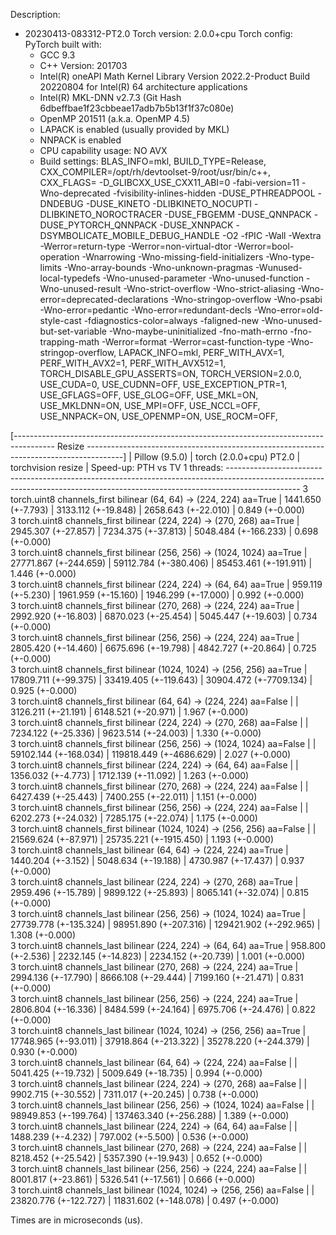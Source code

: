 Description:
- 20230413-083312-PT2.0
Torch version: 2.0.0+cpu
Torch config: PyTorch built with:
  - GCC 9.3
  - C++ Version: 201703
  - Intel(R) oneAPI Math Kernel Library Version 2022.2-Product Build 20220804 for Intel(R) 64 architecture applications
  - Intel(R) MKL-DNN v2.7.3 (Git Hash 6dbeffbae1f23cbbeae17adb7b5b13f1f37c080e)
  - OpenMP 201511 (a.k.a. OpenMP 4.5)
  - LAPACK is enabled (usually provided by MKL)
  - NNPACK is enabled
  - CPU capability usage: NO AVX
  - Build settings: BLAS_INFO=mkl, BUILD_TYPE=Release, CXX_COMPILER=/opt/rh/devtoolset-9/root/usr/bin/c++, CXX_FLAGS= -D_GLIBCXX_USE_CXX11_ABI=0 -fabi-version=11 -Wno-deprecated -fvisibility-inlines-hidden -DUSE_PTHREADPOOL -DNDEBUG -DUSE_KINETO -DLIBKINETO_NOCUPTI -DLIBKINETO_NOROCTRACER -DUSE_FBGEMM -DUSE_QNNPACK -DUSE_PYTORCH_QNNPACK -DUSE_XNNPACK -DSYMBOLICATE_MOBILE_DEBUG_HANDLE -O2 -fPIC -Wall -Wextra -Werror=return-type -Werror=non-virtual-dtor -Werror=bool-operation -Wnarrowing -Wno-missing-field-initializers -Wno-type-limits -Wno-array-bounds -Wno-unknown-pragmas -Wunused-local-typedefs -Wno-unused-parameter -Wno-unused-function -Wno-unused-result -Wno-strict-overflow -Wno-strict-aliasing -Wno-error=deprecated-declarations -Wno-stringop-overflow -Wno-psabi -Wno-error=pedantic -Wno-error=redundant-decls -Wno-error=old-style-cast -fdiagnostics-color=always -faligned-new -Wno-unused-but-set-variable -Wno-maybe-uninitialized -fno-math-errno -fno-trapping-math -Werror=format -Werror=cast-function-type -Wno-stringop-overflow, LAPACK_INFO=mkl, PERF_WITH_AVX=1, PERF_WITH_AVX2=1, PERF_WITH_AVX512=1, TORCH_DISABLE_GPU_ASSERTS=ON, TORCH_VERSION=2.0.0, USE_CUDA=0, USE_CUDNN=OFF, USE_EXCEPTION_PTR=1, USE_GFLAGS=OFF, USE_GLOG=OFF, USE_MKL=ON, USE_MKLDNN=ON, USE_MPI=OFF, USE_NCCL=OFF, USE_NNPACK=ON, USE_OPENMP=ON, USE_ROCM=OFF, 



[---------------------------------------------------------------------------------------- Resize ---------------------------------------------------------------------------------------]
                                                                                 |      Pillow (9.5.0)     |  torch (2.0.0+cpu) PT2.0  |     torchvision resize    |  Speed-up: PTH vs TV
1 threads: ------------------------------------------------------------------------------------------------------------------------------------------------------------------------------
      3 torch.uint8 channels_first bilinear (64, 64) -> (224, 224) aa=True       |    1441.650 (+-7.793)   |    3133.112 (+-19.848)    |    2658.643 (+-22.010)    |    0.849 (+-0.000)  
      3 torch.uint8 channels_first bilinear (224, 224) -> (270, 268) aa=True     |   2945.307 (+-27.857)   |    7234.375 (+-37.813)    |    5048.484 (+-166.233)   |    0.698 (+-0.000)  
      3 torch.uint8 channels_first bilinear (256, 256) -> (1024, 1024) aa=True   |  27771.867 (+-244.659)  |   59112.784 (+-380.406)   |   85453.461 (+-191.911)   |    1.446 (+-0.000)  
      3 torch.uint8 channels_first bilinear (224, 224) -> (64, 64) aa=True       |    959.119 (+-5.230)    |    1961.959 (+-15.160)    |    1946.299 (+-17.000)    |    0.992 (+-0.000)  
      3 torch.uint8 channels_first bilinear (270, 268) -> (224, 224) aa=True     |   2992.920 (+-16.803)   |    6870.023 (+-25.454)    |    5045.447 (+-19.603)    |    0.734 (+-0.000)  
      3 torch.uint8 channels_first bilinear (256, 256) -> (224, 224) aa=True     |   2805.420 (+-14.460)   |    6675.696 (+-19.798)    |    4842.727 (+-20.864)    |    0.725 (+-0.000)  
      3 torch.uint8 channels_first bilinear (1024, 1024) -> (256, 256) aa=True   |   17809.711 (+-99.375)  |   33419.405 (+-119.643)   |   30904.472 (+-7709.134)  |    0.925 (+-0.000)  
      3 torch.uint8 channels_first bilinear (64, 64) -> (224, 224) aa=False      |                         |    3126.211 (+-21.191)    |    6148.521 (+-20.971)    |    1.967 (+-0.000)  
      3 torch.uint8 channels_first bilinear (224, 224) -> (270, 268) aa=False    |                         |    7234.122 (+-25.336)    |    9623.514 (+-24.003)    |    1.330 (+-0.000)  
      3 torch.uint8 channels_first bilinear (256, 256) -> (1024, 1024) aa=False  |                         |   59102.144 (+-168.034)   |  119818.449 (+-4686.629)  |    2.027 (+-0.000)  
      3 torch.uint8 channels_first bilinear (224, 224) -> (64, 64) aa=False      |                         |     1356.032 (+-4.773)    |    1712.139 (+-11.092)    |    1.263 (+-0.000)  
      3 torch.uint8 channels_first bilinear (270, 268) -> (224, 224) aa=False    |                         |    6427.439 (+-25.443)    |    7400.255 (+-22.011)    |    1.151 (+-0.000)  
      3 torch.uint8 channels_first bilinear (256, 256) -> (224, 224) aa=False    |                         |    6202.273 (+-24.032)    |    7285.175 (+-22.074)    |    1.175 (+-0.000)  
      3 torch.uint8 channels_first bilinear (1024, 1024) -> (256, 256) aa=False  |                         |    21569.624 (+-87.971)   |   25735.221 (+-1915.450)  |    1.193 (+-0.000)  
      3 torch.uint8 channels_last bilinear (64, 64) -> (224, 224) aa=True        |    1440.204 (+-3.152)   |    5048.634 (+-19.188)    |    4730.987 (+-17.437)    |    0.937 (+-0.000)  
      3 torch.uint8 channels_last bilinear (224, 224) -> (270, 268) aa=True      |   2959.496 (+-15.789)   |    9899.122 (+-25.893)    |    8065.141 (+-32.074)    |    0.815 (+-0.000)  
      3 torch.uint8 channels_last bilinear (256, 256) -> (1024, 1024) aa=True    |  27739.778 (+-135.324)  |   98951.890 (+-207.316)   |   129421.902 (+-292.965)  |    1.308 (+-0.000)  
      3 torch.uint8 channels_last bilinear (224, 224) -> (64, 64) aa=True        |    958.800 (+-2.536)    |    2232.145 (+-14.823)    |    2234.152 (+-20.739)    |    1.001 (+-0.000)  
      3 torch.uint8 channels_last bilinear (270, 268) -> (224, 224) aa=True      |   2994.136 (+-17.790)   |    8666.108 (+-29.444)    |    7199.160 (+-21.471)    |    0.831 (+-0.000)  
      3 torch.uint8 channels_last bilinear (256, 256) -> (224, 224) aa=True      |   2806.804 (+-16.336)   |    8484.599 (+-24.164)    |    6975.706 (+-24.476)    |    0.822 (+-0.000)  
      3 torch.uint8 channels_last bilinear (1024, 1024) -> (256, 256) aa=True    |   17748.965 (+-93.011)  |   37918.864 (+-213.322)   |   35278.220 (+-244.379)   |    0.930 (+-0.000)  
      3 torch.uint8 channels_last bilinear (64, 64) -> (224, 224) aa=False       |                         |    5041.425 (+-19.732)    |    5009.649 (+-18.735)    |    0.994 (+-0.000)  
      3 torch.uint8 channels_last bilinear (224, 224) -> (270, 268) aa=False     |                         |    9902.715 (+-30.552)    |    7311.017 (+-20.245)    |    0.738 (+-0.000)  
      3 torch.uint8 channels_last bilinear (256, 256) -> (1024, 1024) aa=False   |                         |   98949.853 (+-199.764)   |   137463.340 (+-256.288)  |    1.389 (+-0.000)  
      3 torch.uint8 channels_last bilinear (224, 224) -> (64, 64) aa=False       |                         |     1488.239 (+-4.232)    |     797.002 (+-5.500)     |    0.536 (+-0.000)  
      3 torch.uint8 channels_last bilinear (270, 268) -> (224, 224) aa=False     |                         |    8218.452 (+-25.542)    |    5357.390 (+-19.943)    |    0.652 (+-0.000)  
      3 torch.uint8 channels_last bilinear (256, 256) -> (224, 224) aa=False     |                         |    8001.817 (+-23.861)    |    5326.541 (+-17.561)    |    0.666 (+-0.000)  
      3 torch.uint8 channels_last bilinear (1024, 1024) -> (256, 256) aa=False   |                         |   23820.776 (+-122.727)   |   11831.602 (+-148.078)   |    0.497 (+-0.000)  

Times are in microseconds (us).
